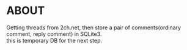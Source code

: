 # ABOUT
Getting threads from 2ch.net, then store a pair of comments(ordinary comment, reply comment) in SQLite3.<br/>
this is temporary DB for the next step.
